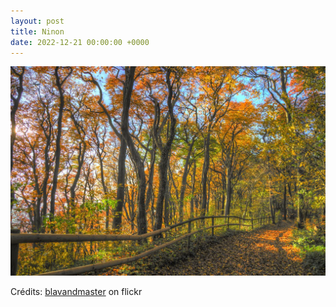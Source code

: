 ```yaml
---
layout: post
title: Ninon
date: 2022-12-21 00:00:00 +0000
---
```


![Ninon](/images/2022-12-21.jpg)

Crédits: [blavandmaster](https://www.flickr.com/people/blavandmaster/) on flickr
